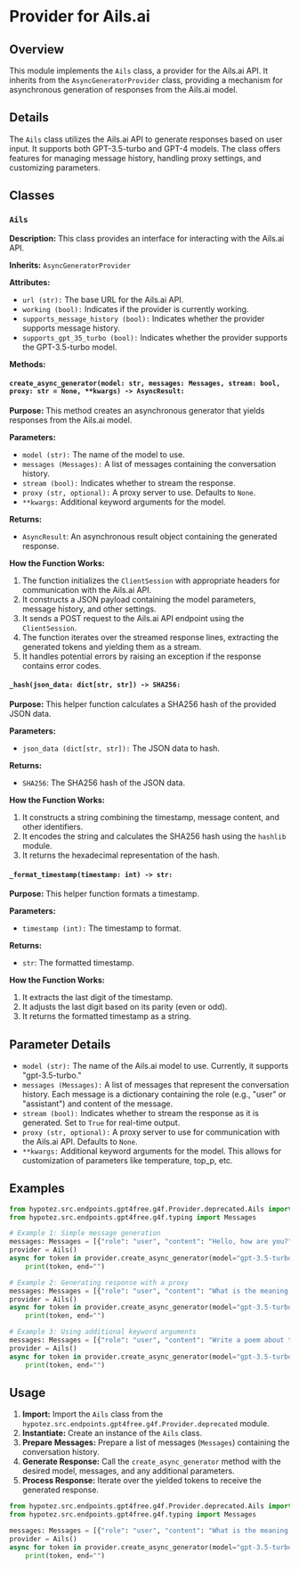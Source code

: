 # Provider for Ails.ai

## Overview

This module implements the `Ails` class, a provider for the Ails.ai API. It inherits from the `AsyncGeneratorProvider` class, providing a mechanism for asynchronous generation of responses from the Ails.ai model. 

## Details

The `Ails` class utilizes the Ails.ai API to generate responses based on user input. It supports both GPT-3.5-turbo and GPT-4 models.  The class offers features for managing message history, handling proxy settings, and customizing parameters.

## Classes

### `Ails`

**Description:** This class provides an interface for interacting with the Ails.ai API.

**Inherits:** `AsyncGeneratorProvider`

**Attributes:**

- `url (str):` The base URL for the Ails.ai API.
- `working (bool):` Indicates if the provider is currently working.
- `supports_message_history (bool):` Indicates whether the provider supports message history.
- `supports_gpt_35_turbo (bool):` Indicates whether the provider supports the GPT-3.5-turbo model.

**Methods:**

#### `create_async_generator(model: str, messages: Messages, stream: bool, proxy: str = None, **kwargs) -> AsyncResult:`

**Purpose:** This method creates an asynchronous generator that yields responses from the Ails.ai model.

**Parameters:**

- `model (str):` The name of the model to use.
- `messages (Messages):` A list of messages containing the conversation history.
- `stream (bool):` Indicates whether to stream the response.
- `proxy (str, optional):` A proxy server to use. Defaults to `None`.
- `**kwargs:` Additional keyword arguments for the model.

**Returns:**

- `AsyncResult`: An asynchronous result object containing the generated response.

**How the Function Works:**

1. The function initializes the `ClientSession` with appropriate headers for communication with the Ails.ai API.
2. It constructs a JSON payload containing the model parameters, message history, and other settings.
3. It sends a POST request to the Ails.ai API endpoint using the `ClientSession`.
4. The function iterates over the streamed response lines, extracting the generated tokens and yielding them as a stream.
5. It handles potential errors by raising an exception if the response contains error codes.

#### `_hash(json_data: dict[str, str]) -> SHA256:`

**Purpose:** This helper function calculates a SHA256 hash of the provided JSON data.

**Parameters:**

- `json_data (dict[str, str]):` The JSON data to hash.

**Returns:**

- `SHA256`: The SHA256 hash of the JSON data.

**How the Function Works:**

1. It constructs a string combining the timestamp, message content, and other identifiers.
2. It encodes the string and calculates the SHA256 hash using the `hashlib` module.
3. It returns the hexadecimal representation of the hash.

#### `_format_timestamp(timestamp: int) -> str:`

**Purpose:** This helper function formats a timestamp.

**Parameters:**

- `timestamp (int):` The timestamp to format.

**Returns:**

- `str`: The formatted timestamp.

**How the Function Works:**

1. It extracts the last digit of the timestamp.
2. It adjusts the last digit based on its parity (even or odd).
3. It returns the formatted timestamp as a string.

## Parameter Details

- `model (str):` The name of the Ails.ai model to use. Currently, it supports "gpt-3.5-turbo."
- `messages (Messages):` A list of messages that represent the conversation history. Each message is a dictionary containing the role (e.g., "user" or "assistant") and content of the message.
- `stream (bool):`  Indicates whether to stream the response as it is generated. Set to `True` for real-time output.
- `proxy (str, optional):`  A proxy server to use for communication with the Ails.ai API. Defaults to `None`.
- `**kwargs:` Additional keyword arguments for the model. This allows for customization of parameters like temperature, top_p, etc.

## Examples

```python
from hypotez.src.endpoints.gpt4free.g4f.Provider.deprecated.Ails import Ails
from hypotez.src.endpoints.gpt4free.g4f.typing import Messages

# Example 1: Simple message generation
messages: Messages = [{"role": "user", "content": "Hello, how are you?"}]
provider = Ails()
async for token in provider.create_async_generator(model="gpt-3.5-turbo", messages=messages, stream=True):
    print(token, end="")

# Example 2: Generating response with a proxy
messages: Messages = [{"role": "user", "content": "What is the meaning of life?"}]
provider = Ails()
async for token in provider.create_async_generator(model="gpt-3.5-turbo", messages=messages, stream=True, proxy="http://myproxy:8080"):
    print(token, end="")

# Example 3: Using additional keyword arguments
messages: Messages = [{"role": "user", "content": "Write a poem about the stars."}]
provider = Ails()
async for token in provider.create_async_generator(model="gpt-3.5-turbo", messages=messages, stream=True, temperature=0.8):
    print(token, end="")
```

## Usage

1. **Import:** Import the `Ails` class from the `hypotez.src.endpoints.gpt4free.g4f.Provider.deprecated` module.
2. **Instantiate:** Create an instance of the `Ails` class.
3. **Prepare Messages:** Prepare a list of messages (`Messages`) containing the conversation history.
4. **Generate Response:** Call the `create_async_generator` method with the desired model, messages, and any additional parameters.
5. **Process Response:** Iterate over the yielded tokens to receive the generated response.

```python
from hypotez.src.endpoints.gpt4free.g4f.Provider.deprecated.Ails import Ails
from hypotez.src.endpoints.gpt4free.g4f.typing import Messages

messages: Messages = [{"role": "user", "content": "What is the meaning of life?"}]
provider = Ails()
async for token in provider.create_async_generator(model="gpt-3.5-turbo", messages=messages, stream=True):
    print(token, end="")
```